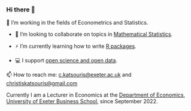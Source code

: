 ### Hi there 👋

🌱 I’m working in the fields of Econometrics and Statistics. 

- 🔭 I’m looking to collaborate on topics in [Mathematical Statistics](https://www.amazon.co.uk/Mathematical-Statistics-Selected-Chapman-Statistical/dp/1498723802). 

- ⚡ I’m currently learning how to write [R packages](https://www.r-project.org/). 

- 💻 I support [open science and open data](https://ropensci.org/).

📫 How to reach me: c.katsouris@exeter.ac.uk and christiskatsouris@gmail.com

Currently I am a Lecturer in Economics at the [Department of Economics](http://business-school.exeter.ac.uk/about/departments/economics/), [University of Exeter Business School](http://business-school.exeter.ac.uk/), since September 2022.


<!--
**christiskatsouris/christiskatsouris** is a ✨ _special_ ✨ repository because its `README.md` (this file) appears on your GitHub profile.

Here are some ideas to get you started:

- 🔭 I’m currently working on ...
- 🌱 I’m currently learning ...
- 👯 I’m looking to collaborate on ...
- 🤔 I’m looking for help with ...
- 💬 Ask me about ...
- 📫 How to reach me: ...
- 😄 Pronouns: ...
- ⚡ Fun fact: ...

- Fact 1: Did you know that the online education market (e-learning market) is one of the world's fastest-growing inductries? It is expected to reach almost 1 trillion U.S. dollars by the end of the decade! 

- Fact 2: Did you know that the planet's longest mountain range is underwater and is 10 times longer than the Andes? Is called the mid-ocean ridge. Spanning 40,389 miles around the globe, it's truly a global landmark!


-->
